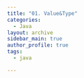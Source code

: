 ```yaml
---
title: "01. Value&Type"
categories:
  - Java
layout: archive
sidebar_main: true
author_profile: true
tags:
  - java

---
```



